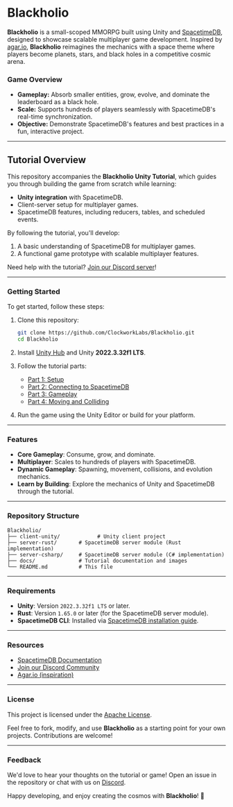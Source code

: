 # **Blackholio**

**Blackholio** is a small-scoped MMORPG built using Unity and [SpacetimeDB](https://spacetimedb.com), designed to showcase scalable multiplayer game development. Inspired by [agar.io](https://agar.io), **Blackholio** reimagines the mechanics with a space theme where players become planets, stars, and black holes in a competitive cosmic arena.

### **Game Overview**
- **Gameplay:** Absorb smaller entities, grow, evolve, and dominate the leaderboard as a black hole.
- **Scale:** Supports hundreds of players seamlessly with SpacetimeDB's real-time synchronization.
- **Objective:** Demonstrate SpacetimeDB's features and best practices in a fun, interactive project.

---

## **Tutorial Overview**

This repository accompanies the **Blackholio Unity Tutorial**, which guides you through building the game from scratch while learning:
- **Unity integration** with SpacetimeDB.
- Client-server setup for multiplayer games.
- SpacetimeDB features, including reducers, tables, and scheduled events.

By following the tutorial, you'll develop:
1. A basic understanding of SpacetimeDB for multiplayer games.
2. A functional game prototype with scalable multiplayer features.

Need help with the tutorial? [Join our Discord server](https://discord.gg/spacetimedb)!

---

### **Getting Started**
To get started, follow these steps:

1. Clone this repository:
   ```bash
   git clone https://github.com/ClockworkLabs/Blackholio.git
   cd Blackholio
   ```
2. Install [Unity Hub](https://unity.com/download) and Unity **2022.3.32f1 LTS**.
3. Follow the tutorial parts:
   - [Part 1: Setup](https://github.com/ClockworkLabs/Blackholio/tree/master/docs/unity/part-1)
   - [Part 2: Connecting to SpacetimeDB](https://github.com/ClockworkLabs/Blackholio/tree/master/docs/unity/part-2)
   - [Part 3: Gameplay](https://github.com/ClockworkLabs/Blackholio/tree/master/docs/unity/part-3)
   - [Part 4: Moving and Colliding](https://github.com/ClockworkLabs/Blackholio/tree/master/docs/unity/part-4)

4. Run the game using the Unity Editor or build for your platform.

---

### **Features**
- **Core Gameplay**: Consume, grow, and dominate.
- **Multiplayer**: Scales to hundreds of players with SpacetimeDB.
- **Dynamic Gameplay**: Spawning, movement, collisions, and evolution mechanics.
- **Learn by Building**: Explore the mechanics of Unity and SpacetimeDB through the tutorial.

---

### **Repository Structure**

```plaintext
Blackholio/
├── client-unity/            # Unity client project
├── server-rust/       # SpacetimeDB server module (Rust implementation)
├── server-csharp/     # SpacetimeDB server module (C# implementation)
├── docs/              # Tutorial documentation and images
└── README.md          # This file
```

---

### **Requirements**
- **Unity**: Version `2022.3.32f1 LTS` or later.
- **Rust**: Version `1.65.0` or later (for the SpacetimeDB server module).
- **SpacetimeDB CLI**: Installed via [SpacetimeDB installation guide](https://spacetimedb.com/docs/install).

---

### **Resources**
- [SpacetimeDB Documentation](https://spacetimedb.com/docs/)
- [Join our Discord Community](https://discord.gg/spacetimedb)
- [Agar.io (inspiration)](https://agar.io)

---

### **License**
This project is licensed under the [Apache License](LICENSE).

Feel free to fork, modify, and use **Blackholio** as a starting point for your own projects. Contributions are welcome!

---

### **Feedback**
We'd love to hear your thoughts on the tutorial or game! Open an issue in the repository or chat with us on [Discord](https://discord.gg/spacetimedb).  

Happy developing, and enjoy creating the cosmos with **Blackholio**! 🚀